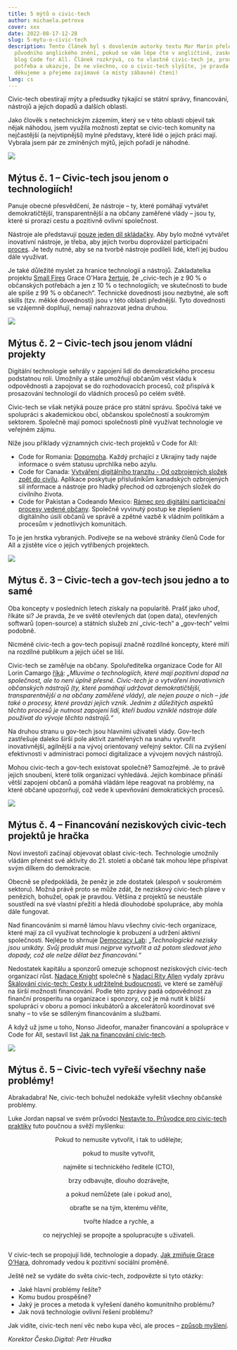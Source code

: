 ```yaml
---
title: 5 mýtů o civic-tech
author: michaela.petrova
cover: xxx
date: 2022-08-17-12-28
slug: 5-mytu-o-civic-tech
description: Tento článek byl s dovolením autorky textu Mar Marín přeložen z
  původního anglického znění, pokud se vám lépe čte v angličtině, zaskočte na
  blog Code for All. Článek rozkrývá, co to vlastně civic-tech je, proč je
  potřeba a ukazuje, že ne všechno, co o civic-tech slyšíte, je pravda. Autorce
  děkujeme a přejeme zajímavé (a místy zábavné) čtení!
lang: cs
---
```

Civic-tech obestírají mýty a předsudky týkající se státní správy, financování, nástrojů a jejich dopadů a dalších oblastí.

Jako člověk s netechnickým zázemím, který se v této oblasti objevil tak nějak náhodou, jsem využila možnosti zeptat se civic-tech komunity na nejčastější (a nejvtipnější) mylné představy, které lidé o jejich práci mají. Vybrala jsem pár ze zmíněných mýtů, jejich pořadí je náhodné.

![](https://data.cesko.digital/img/dad68fa0.png)

## Mýtus č. 1 –⁠ Civic-tech jsou jenom o technologiích!

Panuje obecné přesvědčení, že nástroje –⁠ ty, které pomáhají vytvářet demokratičtější, transparentnější a na občany zaměřené vlády –⁠ jsou ty, které si prorazí cestu a pozitivně ovlivní společnost.

Nástroje ale představují [pouze jeden díl skládačky](https://codeforall.org/2020/05/27/a-beginners-guide-to-civic-tech/). Aby bylo možné vytvářet inovativní nástroje, je třeba, aby jejich tvorbu doprovázel participační [proces](https://medium.com/code-for-all/civic-tech-as-a-process-a-framework-for-uniting-civic-tech-organisations-d93e5f640106). Je tedy nutné, aby se na tvorbě nástroje podíleli lidé, kteří jej budou dále využívat.

Je také důležité myslet za hranice technologií a nástrojů. Zakladatelka projektu [Small Fires](https://www.smallfires.com.au/) Grace O'Hara [žertuje](https://blog.codeforaustralia.org/to-the-women-of-civic-tech-f5961fd1eda2?gi=ea317d05281c), že „civic-tech je z 90 % o občanských potřebách a jen z 10 % o technologiích; ve skutečnosti to bude ale spíše z 99 % o občanech“. Technické dovednosti jsou nezbytné, ale soft skills (tzv. měkké dovednosti) jsou v této oblasti přednější. Tyto dovednosti se vzájemně doplňují, nemají nahrazovat jedna druhou.

![](https://data.cesko.digital/img/dad68fa0.png)

## Mýtus č. 2 –⁠ Civic-tech jsou jenom vládní projekty

Digitální technologie sehrály v zapojení lidí do demokratického procesu podstatnou roli. Umožnily a stále umožňují občanům vést vládu k odpovědnosti a zapojovat se do rozhodovacích procesů, což přispívá k prosazování technologií do vládních procesů po celém světě.

Civic-tech se však netýká pouze práce pro státní správu. Spočívá také ve spolupráci s akademickou obcí, občanskou společností a soukromým sektorem. Společně mají pomoci společnosti plně využívat technologie ve veřejném zájmu.

Níže jsou příklady významných civic-tech projektů v Code for All:

* Code for Romania: [Dopomoha](https://dopomoha.ro/en). Každý prchající z Ukrajiny tady najde informace o svém statusu uprchlíka nebo azylu.
* Code for Canada: [Vytváření digitálního tranzitu - Od ozbrojených složek zpět do civilu](https://codefor.ca/blog/hold-caf-tg-human-centred-support-for-military-to-civilian-transition/). Aplikace poskytuje příslušníkům kanadských ozbrojených sil informace a nástroje pro hladký přechod od ozbrojených složek do civilního života.
* Code for Pakistan a Codeando Mexico: [Rámec pro digitální participační procesy vedené občany](https://codeforall.org/2022/01/18/framework-for-digital-citizen-led-participatory-processes/). Společně vyvinutý postup ke zlepšení digitálního úsilí občanů ve správě a zpětné vazbě k vládním politikám a procesům v jednotlivých komunitách.

To je jen hrstka vybraných. Podívejte se na webové stránky členů Code for All a zjistěte více o jejich vytříbených projektech.

![](https://data.cesko.digital/img/dad68fa0.png)

## Mýtus č. 3 –⁠ Civic-tech a gov-tech jsou jedno a to samé

Oba koncepty v posledních letech získaly na popularitě. Prašť jako uhoď, říkáte si? Je pravda, že ve světě otevřených dat (open data), otevřených softwarů (open-source) a státních služeb zní „civic-tech“ a „gov-tech“ velmi podobně.

Nicméně civic-tech a gov-tech popisují značně rozdílné koncepty, které míří na rozdílné publikum a jejich účel se liší.

Civic-tech se zaměřuje na občany. Spoluředitelka organizace Code for All Lorin Camargo [říká](https://codeforall.org/2020/05/27/a-beginners-guide-to-civic-tech/): *„Mluvíme o technologiích, které mají pozitivní dopad na společnost, ale to není úplně přesné. Civic-tech je o vytváření inovativních občanských nástrojů (ty, které pomáhají udržovat demokratičtější, transparentnější a na občany zaměřené vlády), ale nejen pouze o nich –⁠ jde také o procesy, které provází jejich vznik. Jedním z důležitých aspektů těchto procesů je nutnost zapojení lidí, kteří budou vzniklé nástroje dále používat do vývoje těchto nástrojů.“*

Na druhou stranu u gov-tech jsou hlavními uživateli vlády. Gov-tech zastřešuje daleko širší pole aktivit zaměřených na snahu vytvořit inovativnější, agilnější a na vývoj orientovaný veřejný sektor. Cílí na zvýšení efektivnosti v administraci pomocí digitalizace a vývojem nových nástrojů.

Mohou civic-tech a gov-tech existovat společně? Samozřejmě. Je to právě jejich snoubení, které tolik organizací vyhledává. Jejich kombinace přináší větší zapojení občanů a pomáhá vládám lépe reagovat na problémy, na které občané upozorňují, což vede k upevňování demokratických procesů.

![](https://data.cesko.digital/img/dad68fa0.png)

## Mýtus č. 4 –⁠ Financování neziskových civic-tech projektů je hračka

Noví investoři začínají objevovat oblast civic-tech. Technologie umožnily vládám přenést své aktivity do 21. století a občané tak mohou lépe přispívat svým dílkem do demokracie.

Obecně se předpokládá, že peněz je zde dostatek (alespoň v soukromém sektoru). Možná právě proto se může zdát, že neziskový civic-tech plave v penězích, bohužel, opak je pravdou. Většina z projektů se neustále soustředí na své vlastní přežití a hledá dlouhodobé spolupráce, aby mohla dále fungovat.

Nad financováním si marně lámou hlavu všechny civic-tech organizace, které mají za cíl využívat technologie k probuzení a udržení aktivní společnosti. Nejlépe to shrnuje [Democracy Lab](https://www.democracylab.org/): *„Technologické nezisky jsou unikáty. Svůj produkt musí nejprve vytvořit a až potom sledovat jeho dopady, což ale nelze dělat bez financování.“*

Nedostatek kapitálu a sponzorů omezuje schopnost neziskových civic-tech organizací růst. [Nadace Knight](https://knightfoundation.org/) společně s [Nadací Rity Allen](https://ritaallen.org/) vydaly zprávu [Škálování civic-tech: Cesty k udržitelné budoucnosti](https://knightfoundation.org/features/civictechbiz/), ve které se zaměřují na širší možnosti financování. Podle této zprávy padá odpovědnost za finanční prosperitu na organizace i sponzory, což je má nutit k bližší spolupráci v oboru a pomocí inkubátorů a akcelerátorů koordinovat své snahy –⁠ to vše se sdíleným financováním a službami.

A když už jsme u toho, Nonso Jideofor, manažer financování a spolupráce v Code for All, sestavil list [Jak na financování civic-tech](https://codeforall.org/2022/01/11/challenges-tips-for-funding-civic-tech/).

![](https://data.cesko.digital/img/dad68fa0.png)

## Mýtus č. 5 –⁠ Civic-tech vyřeší všechny naše problémy!

Abrakadabra! Ne, civic-tech bohužel nedokáže vyřešit všechny občanské problémy.

Luke Jordan napsal ve svém průvodci [Nestavte to. Průvodce pro civic-tech praktiky](https://mitgovlab.org/resources/dont-build-it-a-guide-for-practitioners-in-civic-tech/) tuto poučnou a svěží myšlenku:

<center>

Pokud to nemusíte vytvořit, i tak to udělejte;

pokud to musíte vytvořit,

najměte si technického ředitele (CTO),

brzy odbavujte, dlouho dozrávejte,

a pokud nemůžete (ale i pokud ano),

obraťte se na tým, kterému věříte,

tvořte hladce a rychle, a

co nejrychleji se propojte a spolupracujte s uživateli.

</center>

![]()

V civic-tech se propojují lidé, technologie a dopady. [Jak zmiňuje Grace O’Hara](https://medium.com/code-for-all/civic-tech-as-a-process-a-framework-for-uniting-civic-tech-organisations-d93e5f640106), dohromady vedou k pozitivní sociální proměně.

Ještě než se vydáte do světa civic-tech, zodpovězte si tyto otázky:

* Jaké hlavní problémy řešíte? 
* Komu budou prospěšné?
* Jaký je proces a metoda k vyřešení daného komunitního problému?
* Jak nová technologie ovlivní řešení problému?

Jak vidíte, civic-tech není věc nebo kupa věcí, ale proces –⁠ [způsob myšlení](https://medium.com/code-for-all/civic-tech-as-a-process-a-framework-for-uniting-civic-tech-organisations-d93e5f640106).

*Korektor Česko.Digital: Petr Hrudka*